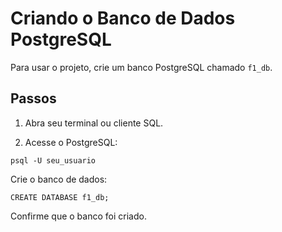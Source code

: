 # Criando o Banco de Dados PostgreSQL

Para usar o projeto, crie um banco PostgreSQL chamado `f1_db`.

## Passos

1. Abra seu terminal ou cliente SQL.

2. Acesse o PostgreSQL:

```
psql -U seu_usuario
```

Crie o banco de dados:

```
CREATE DATABASE f1_db;
```

Confirme que o banco foi criado.